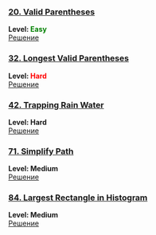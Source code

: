### [20. Valid Parentheses](https://leetcode.com/problems/valid-parentheses/description)
**Level: <span style="color:green">Easy</span>**  
[Решение](https://github.com/NeedCookies/LeetCode/blob/main/Stack/Task20.cs)

### [32. Longest Valid Parentheses](https://leetcode.com/problems/longest-valid-parentheses/description)
**Level: <span style="color:Red">Hard</span>**  
[Решение](https://github.com/NeedCookies/LeetCode/blob/main/Stack/Task32.cs)

### [42. Trapping Rain Water](https://leetcode.com/problems/trapping-rain-water/description)
**Level: Hard**  
[Решение](https://github.com/NeedCookies/LeetCode/blob/main/Stack/Task42.cs)

### [71. Simplify Path](https://leetcode.com/problems/simplify-path/description)
**Level: Medium**  
[Решение](https://github.com/NeedCookies/LeetCode/blob/main/Stack/Task71.cs)

### [84. Largest Rectangle in Histogram](https://leetcode.com/problems/largest-rectangle-in-histogram/description/?envType=problem-list-v2&envId=stack)  
**Level: Medium**  
[Решение](https://github.com/NeedCookies/LeetCode/blob/main/Stack/Task84.cs)